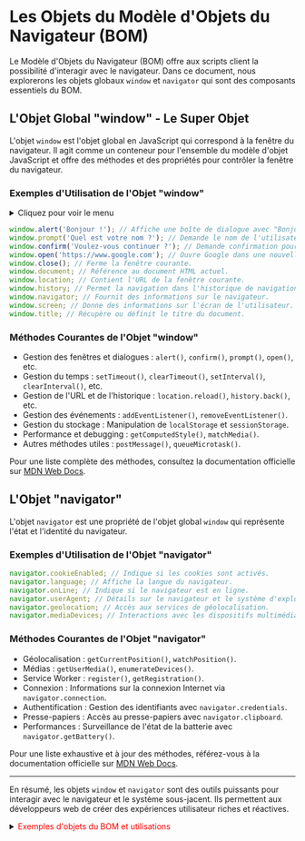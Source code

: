 # Les Objets du Modèle d'Objets du Navigateur (BOM)

Le Modèle d'Objets du Navigateur (BOM) offre aux scripts client la possibilité d'interagir avec le navigateur. Dans ce document, nous explorerons les objets globaux `window` et `navigator` qui sont des composants essentiels du BOM.

## L'Objet Global "window" - Le Super Objet

L'objet `window` est l'objet global en JavaScript qui correspond à la fenêtre du navigateur. Il agit comme un conteneur pour l'ensemble du modèle d'objet JavaScript et offre des méthodes et des propriétés pour contrôler la fenêtre du navigateur.

### Exemples d'Utilisation de l'Objet "window"

<details>
  <summary>Cliquez pour voir le menu</summary>

  Contenu du menu déroulant.
</details>

```javascript
window.alert('Bonjour !'); // Affiche une boîte de dialogue avec "Bonjour !".
window.prompt('Quel est votre nom ?'); // Demande le nom de l'utilisateur.
window.confirm('Voulez-vous continuer ?'); // Demande confirmation pour continuer.
window.open('https://www.google.com'); // Ouvre Google dans une nouvelle fenêtre.
window.close(); // Ferme la fenêtre courante.
window.document; // Référence au document HTML actuel.
window.location; // Contient l'URL de la fenêtre courante.
window.history; // Permet la navigation dans l'historique de navigation.
window.navigator; // Fournit des informations sur le navigateur.
window.screen; // Donne des informations sur l'écran de l'utilisateur.
window.title; // Récupère ou définit le titre du document.
```

### Méthodes Courantes de l'Objet "window"

- Gestion des fenêtres et dialogues : `alert()`, `confirm()`, `prompt()`, `open()`, etc.
- Gestion du temps : `setTimeout()`, `clearTimeout()`, `setInterval()`, `clearInterval()`, etc.
- Gestion de l'URL et de l'historique : `location.reload()`, `history.back()`, etc.
- Gestion des événements : `addEventListener()`, `removeEventListener()`.
- Gestion du stockage : Manipulation de `localStorage` et `sessionStorage`.
- Performance et debugging : `getComputedStyle()`, `matchMedia()`.
- Autres méthodes utiles : `postMessage()`, `queueMicrotask()`.

Pour une liste complète des méthodes, consultez la documentation officielle sur [MDN Web Docs](https://developer.mozilla.org/fr/docs/Web/API/Window).

## L'Objet "navigator"

L'objet `navigator` est une propriété de l'objet global `window` qui représente l'état et l'identité du navigateur.

### Exemples d'Utilisation de l'Objet "navigator"

```javascript
navigator.cookieEnabled; // Indique si les cookies sont activés.
navigator.language; // Affiche la langue du navigateur.
navigator.onLine; // Indique si le navigateur est en ligne.
navigator.userAgent; // Détails sur le navigateur et le système d'exploitation.
navigator.geolocation; // Accès aux services de géolocalisation.
navigator.mediaDevices; // Interactions avec les dispositifs multimédias.
```

### Méthodes Courantes de l'Objet "navigator"

- Géolocalisation : `getCurrentPosition()`, `watchPosition()`.
- Médias : `getUserMedia()`, `enumerateDevices()`.
- Service Worker : `register()`, `getRegistration()`.
- Connexion : Informations sur la connexion Internet via `navigator.connection`.
- Authentification : Gestion des identifiants avec `navigator.credentials`.
- Presse-papiers : Accès au presse-papiers avec `navigator.clipboard`.
- Performances : Surveillance de l'état de la batterie avec `navigator.getBattery()`.

Pour une liste exhaustive et à jour des méthodes, référez-vous à la documentation officielle sur [MDN Web Docs](https://developer.mozilla.org/fr/docs/Web/API/Navigator).

---

En résumé, les objets `window` et `navigator` sont des outils puissants pour interagir avec le navigateur et le système sous-jacent. Ils permettent aux développeurs web de créer des expériences utilisateur riches et réactives.

<details>
<summary><span style="color: red;">Exemples d'objets du BOM et utilisations </summary>


## L'objet Global "window" - Le super Objet

L'objet "window" est un objet global qui représente la fenêtre du navigateur. Il contient des propriétés et des méthodes qui permettent de manipuler la fenêtre du navigateur.

Exemples :
```javascript
window.alert('Bonjour !'); // Affiche une boite de dialogue avec le message "Bonjour !".
window.prompt('Quel est votre nom ?'); // Affiche une boite de dialogue avec le message "Quel est votre nom ?".
window.confirm('Voulez-vous continuer ?'); // Affiche une boite de dialogue avec le message "Voulez-vous continuer ?".
window.open('https://www.google.com'); // Ouvre une nouvelle fenêtre avec l'URL "https://www.google.com".
window.close(); // Ferme la fenêtre courante.
window.document; // Affiche le document HTML de la fenêtre courante.
window.location; // Affiche l'URL de la fenêtre courante.
window.history; // Affiche l'historique de navigation de la fenêtre courante.
window.navigator; // Affiche les informations sur le navigateur de la fenêtre courante.
window.screen; // Affiche les informations sur l'écran de la fenêtre courante.
window.title; // Affiche le titre de la fenêtre courante.
```

Liste étendue des méthodes de l'objet window disponibles sur [MDN Web API Window](https://developer.mozilla.org/fr/docs/Web/API/Window)

### Méthodes de Gestion des Fenêtres et des Dialogues
- alert()
- blur()
- close()
- confirm()
- focus()
- moveBy()
- moveTo()
- open()
- print()
- prompt()
- resizeBy()
- resizeTo()
- scroll()
- scrollBy()
- scrollTo()

### Méthodes de Gestion du Temps
- clearInterval()
- clearTimeout()
- requestAnimationFrame()
- cancelAnimationFrame()
- setInterval()
- setTimeout()

### Méthodes de Gestion de l'URL et de l'Historique de Navigation
- atob()
- btoa()
- fetch()
- history.back()
- history.forward()
- history.go()
- history.pushState()
- history.replaceState()
- location.reload()
- location.replace()
- location.assign()

### Méthodes de Gestion des Événements
- addEventListener()
- removeEventListener()
- dispatchEvent()

### Méthodes de Gestion du Stockage
- localStorage.getItem()
- localStorage.setItem()
- localStorage.removeItem()
- localStorage.clear()
- sessionStorage.getItem()
- sessionStorage.setItem()
- sessionStorage.removeItem()
- sessionStorage.clear()

### Méthodes de Gestion de la Performance et du Debugging
- getComputedStyle()
- matchMedia()
- requestIdleCallback()
- cancelIdleCallback()

### Autres Méthodes Utiles
- postMessage()
- queueMicrotask()
- getSelection()
- find()

---

## L'objet navigator

L'objet navigator est une propriété de l'objet global window, qui représente le navigateur. Il contient des propriétés et des méthodes qui permettent de manipuler le navigateur.

Exemples :
```javascript
navigator.cookieEnabled; // Affiche si les cookies sont activés ou non dans le navigateur.
navigator.language; // Affiche la langue du navigateur.
navigator.onLine; // Affiche si le navigateur est connecté à internet ou non.
navigator.userAgent; // Affiche le type de navigateur.
navigator.geolocation; // Affiche la géolocalisation du navigateur.
navigator.mediaDevices; // Affiche les médias du navigateur.
```

Liste complète des méthodes de l'objet navigator disponibles sur [MDN Web API Navigator](https://developer.mozilla.org/fr/docs/Web/API/Window/navigator)

### navigator.geolocation
- getCurrentPosition()
- watchPosition()
- clearWatch()

### navigator.mediaDevices
- getUserMedia()
- enumerateDevices()
- getSupportedConstraints()

### navigator.serviceWorker
- register()
- getRegistration()
- getRegistrations()
- ready

### navigator.connection
Propriétés pour obtenir des informations sur la connexion Internet de l'utilisateur.

### navigator.credentials
- get()
- create()
- preventSilentAccess()
- store()

### navigator.clipboard
- writeText()
- readText()
- write()
- read()

### navigator.sendBeacon()
Permet d'envoyer des données HTTP de manière asynchrone.

### navigator.vibrate()
Permet de faire vibrer le dispositif de l'utilisateur.

### navigator.javaEnabled()
Détermine si Java est activé dans le navigateur.

### navigator.getBattery()
F

ournit des informations sur l'état de la batterie de l'appareil.

### navigator.getGamepads()
Retourne les informations sur les manettes de jeu connectées.

### navigator.permissions
- query()

Utilisé pour vérifier l'état des différentes permissions.

---

## L'Objet History

L'objet History est une propriété de l'objet global window, qui représente l'historique de navigation du navigateur. Il permet de manipuler l'historique de navigation, de naviguer en arrière et en avant, et de gérer les états de l'historique.

Exemples :
```javascript
history.length; // Affiche le nombre d'entrées dans l'historique de navigation.
history.back(); // Navigue vers la page précédente dans l'historique.
history.forward(); // Navigue vers la page suivante dans l'historique.
history.go(-2); // Navigue vers la page qui se trouve deux entrées en arrière dans l'historique.
history.pushState(data, title, url); // Ajoute une nouvelle entrée dans l'historique avec les données spécifiées.
history.replaceState(data, title, url); // Remplace l'entrée actuelle dans l'historique avec les données spécifiées.
```

Liste complète des méthodes de l'objet history disponibles sur [MDN Web API History](https://developer.mozilla.org/fr/docs/Web/API/Window/history)

---

## L'Objet Location

L'objet Location est une propriété de l'objet global window, qui représente l'URL de la page courante. Il permet de manipuler l'URL, de rediriger vers une autre page et d'accéder à différentes informations sur l'URL.

Exemples :
```javascript
location.href; // Affiche l'URL complète de la page courante.
location.protocol; // Affiche le protocole utilisé dans l'URL (http: ou https:).
location.host; // Affiche le nom d'hôte de l'URL (ex: www.example.com).
location.pathname; // Affiche le chemin de l'URL (ex: /path/to/page).
location.search; // Affiche la chaîne de requête de l'URL (ex: ?param1=value1&param2=value2).
location.hash; // Affiche la partie d'URL après le symbole dièse (ex: #section).
```

Liste complète des propriétés de l'objet location disponibles sur [MDN Web API Location](https://developer.mozilla.org/fr/docs/Web/API/Location)

---

## L'Objet Screen

L'objet Screen est une propriété de l'objet global window, qui représente l'écran de l'utilisateur. Il permet d'accéder à différentes informations sur l'écran, telles que la résolution, la profondeur des couleurs, etc.

Exemples :
```javascript
screen.width; // Affiche la largeur de l'écran en pixels.
screen.height; // Affiche la hauteur de l'écran en pixels.
screen.availWidth; // Affiche la largeur disponible de l'écran en pixels.
screen.availHeight; // Affiche la hauteur disponible de l'écran en pixels.
screen.colorDepth; // Affiche la profondeur des couleurs de l'écran en bits.
screen.pixelDepth; // Affiche la profondeur des pixels de l'écran en bits.
```

Liste complète des propriétés de l'objet screen disponibles sur [MDN Web API Screen](https://developer.mozilla.org/fr/docs/Web/API/Screen)

---

## L'Objet Document

L'objet Document est une propriété de l'objet global window, qui représente le document HTML chargé dans la fenêtre du navigateur. Il permet de manipuler le contenu du document, d'accéder aux éléments HTML, de modifier les styles, etc.

Exemples :
```javascript
document.getElementById('myElement'); // Récupère l'élément HTML avec l'ID 'myElement'.
document.querySelector('.myClass'); // Récupère le premier élément HTML avec la classe 'myClass'.
document.createElement('div'); // Crée un nouvel élément HTML de type 'div'.
document.createTextNode('Hello, world!'); // Crée un nouveau nœud de texte avec le contenu 'Hello, world!'.
document.body; // Accède à l'élément HTML <body>.
document.title; // Accède au titre du document.
```

Liste complète des méthodes et propriétés de l'objet document disponibles sur [MDN Web API Document](https://developer.mozilla.org/fr/docs/Web/API/Document)


</details>